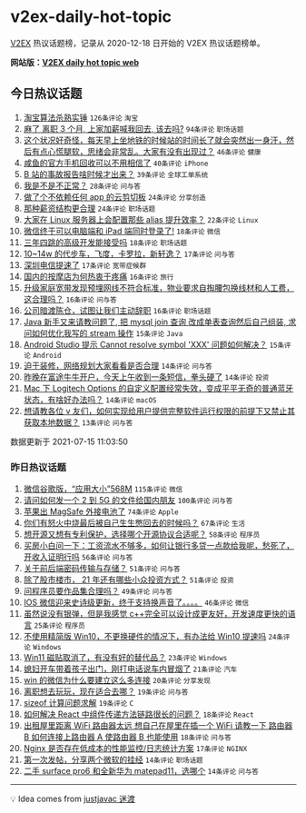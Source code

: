 # v2ex-daily-hot-topic

[V2EX](https://www.v2ex.com/) 热议话题榜，记录从 2020-12-18 日开始的 V2EX 热议话题榜单。

**网站版：[V2EX daily hot topic web](https://boojack.github.io/v2ex-daily-hot-topic-web/)**

## 今日热议话题

<!-- TODAY BEGIN -->

1. [淘宝算法杀熟实锤](https://www.v2ex.com/t/789616) `126条评论` `淘宝`
1. [麻了 离职 3 个月, 上家加薪喊我回去, 该去吗?](https://www.v2ex.com/t/789680) `94条评论` `职场话题`
1. [这个状况好奇怪，每天早上坐地铁的时候站的时间长了就会突然出一身汗，然后有点心慌腿软，思绪会非常乱。大家有没有出现过？](https://www.v2ex.com/t/789608) `46条评论` `健康`
1. [咸鱼的官方手机回收可以不用相信了](https://www.v2ex.com/t/789657) `40条评论` `iPhone`
1. [B 站的事故报告啥时候才出来？](https://www.v2ex.com/t/789662) `39条评论` `全球工单系统`
1. [我是不是不正常？](https://www.v2ex.com/t/789712) `28条评论` `问与答`
1. [做了个不依赖任何 app 的云剪切板](https://www.v2ex.com/t/789720) `24条评论` `分享创造`
1. [那种薪资结构更合理](https://www.v2ex.com/t/789676) `24条评论` `职场话题`
1. [大家在 Linux 服务器上会配置那些 alias 提升效率？](https://www.v2ex.com/t/789686) `22条评论` `Linux`
1. [微信终于可以电脑端和 iPad 端同时登录了!](https://www.v2ex.com/t/789677) `18条评论` `微信`
1. [三年四跳的高级开发能接受吗](https://www.v2ex.com/t/789673) `18条评论` `职场话题`
1. [10~14w 的代步车，飞度，卡罗拉，新轩逸？](https://www.v2ex.com/t/789746) `17条评论` `问与答`
1. [深圳电信提速了](https://www.v2ex.com/t/789740) `17条评论` `宽带症候群`
1. [国内的按摩店为何热衷于疼痛](https://www.v2ex.com/t/789742) `16条评论` `旅行`
1. [升级家庭宽带发现预埋网线不符合标准，物业要求自掏腰包换线材和人工费，这合理吗？](https://www.v2ex.com/t/789709) `16条评论` `问与答`
1. [公司暗渡陈仓，试图让我们主动辞职](https://www.v2ex.com/t/789681) `16条评论` `职场话题`
1. [Java 新手又来请教问题了, 把 mysql join 查询 改成单表查询然后自己组装, 求问如何优化我写的 stream 操作](https://www.v2ex.com/t/789702) `15条评论` `Java`
1. [Android Studio 提示 Cannot resolve symbol 'XXX' 问题如何解决？](https://www.v2ex.com/t/789610) `15条评论` `Android`
1. [迫于装修，网络规划大家看看是否合理](https://www.v2ex.com/t/789748) `14条评论` `问与答`
1. [昨晚在富途牛牛开户，今天上午收到一条短信，拳头硬了](https://www.v2ex.com/t/789664) `14条评论` `投资`
1. [Mac 下 Logitech Options 的自定义配置经常失效，变成平平无奇的普通蓝牙状态，有啥好办法吗？](https://www.v2ex.com/t/789658) `14条评论` `macOS`
1. [想请教各位 v 友们，如何实现给用户提供完整软件运行权限的前提下又禁止其获取本地数据？](https://www.v2ex.com/t/789675) `13条评论` `问与答`

数据更新于 2021-07-15 11:03:50

<!-- TODAY END -->

### 昨日热议话题

<!-- YESTERDAY BEGIN -->

1. [微信谷歌版，“应用大小”568M](https://www.v2ex.com/t/789383) `115条评论` `微信`
1. [请问如何发一个 2 到 5G 的文件给国内朋友](https://www.v2ex.com/t/789447) `100条评论` `问与答`
1. [苹果出 MagSafe 外接电池了](https://www.v2ex.com/t/789390) `74条评论` `Apple`
1. [你们有怒火中烧最后被自己生生憋回去的时候吗？](https://www.v2ex.com/t/789418) `67条评论` `生活`
1. [想开源又想有专利保护，选择哪个开源协议合适呢？](https://www.v2ex.com/t/789495) `58条评论` `程序员`
1. [买房小白问一下：工资流水不够多，如何让银行多贷一点款给我呢，愁死了，开收入证明行吗](https://www.v2ex.com/t/789419) `56条评论` `问与答`
1. [关于前后端密码传输与存储？](https://www.v2ex.com/t/789385) `51条评论` `问与答`
1. [除了股市楼市， 21 年还有哪些小众投资方式？](https://www.v2ex.com/t/789395) `51条评论` `投资`
1. [问程序员要作品集合理吗？](https://www.v2ex.com/t/789391) `49条评论` `问与答`
1. [IOS 微信迎来史诗级更新，终于支持换声音了。。。。](https://www.v2ex.com/t/789451) `46条评论` `微信`
1. [虽然说没有银弹，但是我感觉 c++完全可以设计成更友好，开发速度更快的语言](https://www.v2ex.com/t/789560) `25条评论` `程序员`
1. [不使用精简版 Win10，不更换硬件的情况下，有办法给 Win10 提速吗](https://www.v2ex.com/t/789463) `24条评论` `Windows`
1. [Win11 磁贴取消了，有没有好的替代品？](https://www.v2ex.com/t/789513) `23条评论` `Windows`
1. [媳妇开车带着孩子出门，刚打电话说车内冒烟了](https://www.v2ex.com/t/789439) `21条评论` `汽车`
1. [win 的微信为什么要建立这么多连接](https://www.v2ex.com/t/789527) `20条评论` `分享发现`
1. [离职想去玩玩，现在适合去哪？](https://www.v2ex.com/t/789514) `19条评论` `问与答`
1. [sizeof 计算问题求解](https://www.v2ex.com/t/789496) `19条评论` `C`
1. [如何解决 React 中组件传递方法链路很长的问题？](https://www.v2ex.com/t/789488) `18条评论` `React`
1. [出租屋里距离 WiFi 路由器太远 想自己在屋里在插一个 WiFi 请教一下 路由器 B 如何连接上路由器 A 使路由器 B 也能使用](https://www.v2ex.com/t/789465) `18条评论` `问与答`
1. [Nginx 是否存在低成本的性能监控/日志统计方案](https://www.v2ex.com/t/789490) `17条评论` `NGINX`
1. [第一次发帖，分享两个微软的挂经](https://www.v2ex.com/t/789563) `14条评论` `职场话题`
1. [二手 surface pro6 和全新华为 matepad11，选哪个](https://www.v2ex.com/t/789532) `14条评论` `问与答`

<!-- YESTERDAY END -->

---

💡 Idea comes from [justjavac 迷渡](https://github.com/justjavac/)
